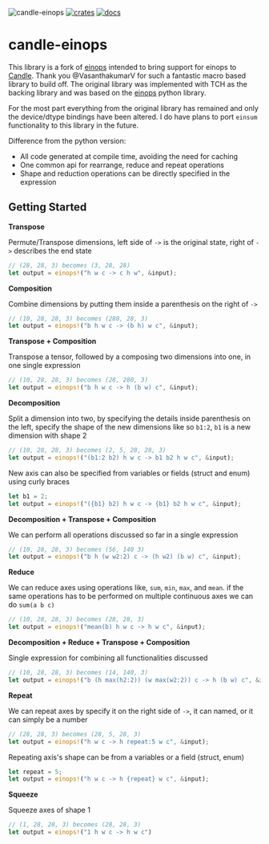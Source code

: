 ![candle-einops](https://github.com/tomsanbear/candle-einops/workflows/CI/badge.svg)
[![crates](https://img.shields.io/crates/v/candle-einops)](https://crates.io/crates/candle-einops)
[![docs](https://img.shields.io/docsrs/candle-einops)](https://docs.rs/candle-einops)

# candle-einops

This library is a fork of [einops](https://github.com/VasanthakumarV/einops) intended to bring support for einops to [Candle](https://github.com/huggingface/candle). Thank you @VasanthakumarV for such a fantastic macro based library to build off. The original library was implemented with TCH as the backing library and was based on the [einops](https://github.com/arogozhnikov/einops) python library.

For the most part everything from the original library has remained and only the device/dtype bindings have been altered. I do have plans to port `einsum` functionality to this library in the future.

Difference from the python version:

- All code generated at compile time, avoiding the need for caching
- One common api for rearrange, reduce and repeat operations
- Shape and reduction operations can be directly specified in the expression

## Getting Started

__Transpose__

Permute/Transpose dimensions, left side of `->` is the original state, right of `->` describes the end state

```rust
// (28, 28, 3) becomes (3, 28, 28)
let output = einops!("h w c -> c h w", &input);
```

__Composition__

Combine dimensions by putting them inside a parenthesis on the right of `->`

```rust
// (10, 28, 28, 3) becomes (280, 28, 3)
let output = einops!("b h w c -> (b h) w c", &input);
```

__Transpose + Composition__

Transpose a tensor, followed by a composing two dimensions into one, in one single expression

```rust
// (10, 28, 28, 3) becomes (28, 280, 3)
let output = einops!("b h w c -> h (b w) c", &input);
```

__Decomposition__

Split a dimension into two, by specifying the details inside parenthesis on the left,
specify the shape of the new dimensions like so `b1:2`, `b1` is a new dimension with shape 2

```rust
// (10, 28, 28, 3) becomes (2, 5, 28, 28, 3)
let output = einops!("(b1:2 b2) h w c -> b1 b2 h w c", &input);
```

New axis can also be specified from variables or fields (struct and enum) using curly braces

```rust
let b1 = 2;
let output = einops!("({b1} b2) h w c -> {b1} b2 h w c", &input);
```

__Decomposition + Transpose + Composition__

We can perform all operations discussed so far in a single expression

```rust
// (10, 28, 28, 3) becomes (56, 140 3)
let output = einops!("b h (w w2:2) c -> (h w2) (b w) c", &input);
```

__Reduce__

We can reduce axes using operations like, `sum`, `min`, `max`, and `mean`.
if the same operations has to be performed on multiple continuous axes we can do `sum(a b c)`

```rust
// (10, 28, 28, 3) becomes (28, 28, 3)
let output = einops!("mean(b) h w c -> h w c", &input);
```

__Decomposition + Reduce + Transpose + Composition__

Single expression for combining all functionalities discussed

```rust
// (10, 28, 28, 3) becomes (14, 140, 3)
let output = einops!("b (h max(h2:2)) (w max(w2:2)) c -> h (b w) c", &input);
```

__Repeat__

We can repeat axes by specify it on the right side of `->`, it can named, or it can simply be a number

```rust
// (28, 28, 3) becomes (28, 5, 28, 3)
let output = einops!("h w c -> h repeat:5 w c", &input);
```

Repeating axis's shape can be from a variables or a field (struct, enum)

```rust
let repeat = 5;
let output = einops!("h w c -> h {repeat} w c", &input);
```

__Squeeze__

Squeeze axes of shape 1

```rust
// (1, 28, 28, 3) becomes (28, 28, 3)
let output = einops!("1 h w c -> h w c")
```
